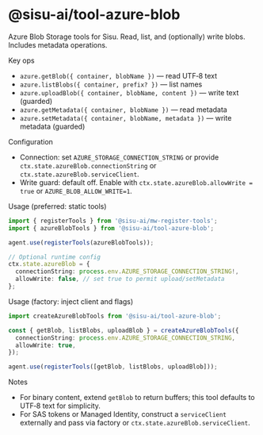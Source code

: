 # @sisu-ai/tool-azure-blob

Azure Blob Storage tools for Sisu. Read, list, and (optionally) write blobs. Includes metadata operations.

Key ops
- `azure.getBlob({ container, blobName })` — read UTF‑8 text
- `azure.listBlobs({ container, prefix? })` — list names
- `azure.uploadBlob({ container, blobName, content })` — write text (guarded)
- `azure.getMetadata({ container, blobName })` — read metadata
- `azure.setMetadata({ container, blobName, metadata })` — write metadata (guarded)

Configuration
- Connection: set `AZURE_STORAGE_CONNECTION_STRING` or provide `ctx.state.azureBlob.connectionString` or `ctx.state.azureBlob.serviceClient`.
- Write guard: default off. Enable with `ctx.state.azureBlob.allowWrite = true` or `AZURE_BLOB_ALLOW_WRITE=1`.

Usage (preferred: static tools)
```ts
import { registerTools } from '@sisu-ai/mw-register-tools';
import { azureBlobTools } from '@sisu-ai/tool-azure-blob';

agent.use(registerTools(azureBlobTools));

// Optional runtime config
ctx.state.azureBlob = {
  connectionString: process.env.AZURE_STORAGE_CONNECTION_STRING!,
  allowWrite: false, // set true to permit upload/setMetadata
};
```

Usage (factory: inject client and flags)
```ts
import createAzureBlobTools from '@sisu-ai/tool-azure-blob';

const { getBlob, listBlobs, uploadBlob } = createAzureBlobTools({
  connectionString: process.env.AZURE_STORAGE_CONNECTION_STRING,
  allowWrite: true,
});

agent.use(registerTools([getBlob, listBlobs, uploadBlob]));
```

Notes
- For binary content, extend `getBlob` to return buffers; this tool defaults to UTF‑8 text for simplicity.
- For SAS tokens or Managed Identity, construct a `serviceClient` externally and pass via factory or `ctx.state.azureBlob.serviceClient`.
